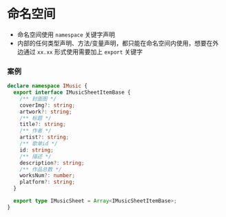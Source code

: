 # 命名空间

- 命名空间使用 `namespace` 关键字声明
- 内部的任何类型声明、方法/变量声明，都只能在命名空间内使用，想要在外边通过 `xx.xx` 形式使用需要加上 `export` 关键字

### 案例

```ts
declare namespace IMusic {
  export interface IMusicSheetItemBase {
    /** 封面图 */
    coverImg?: string;
    artwork?: string;
    /** 标题 */
    title?: string;
    /** 作者 */
    artist?: string;
    /** 歌单id */
    id: string;
    /** 描述 */
    description?: string;
    /** 作品总数 */
    worksNum?: number;
    platform?: string;
  }

  export type IMusicSheet = Array<IMusicSheetItemBase>;
}
```
